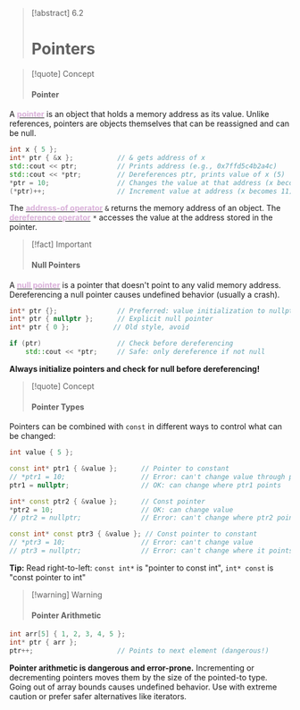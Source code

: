 > [!abstract] 6.2
> 
> # Pointers

> [!quote] Concept
> 
> #### Pointer

A <u><strong style="color:#dab1da">pointer</strong></u> is an object that holds a memory address as its value. Unlike references, pointers are objects themselves that can be reassigned and can be null.

```cpp
int x { 5 };
int* ptr { &x };           // & gets address of x
std::cout << ptr;          // Prints address (e.g., 0x7ffd5c4b2a4c)
std::cout << *ptr;         // Dereferences ptr, prints value of x (5)
*ptr = 10;                 // Changes the value at that address (x becomes 10)
(*ptr)++;                  // Increment value at address (x becomes 11)
```

The <u><strong style="color:#dab1da">address-of operator</strong></u> `&` returns the memory address of an object. The <u><strong style="color:#dab1da">dereference operator</strong></u> `*` accesses the value at the address stored in the pointer.

> [!fact] Important
> 
> #### Null Pointers

A <u><strong style="color:#dab1da">null pointer</strong></u> is a pointer that doesn't point to any valid memory address. Dereferencing a null pointer causes undefined behavior (usually a crash).

```cpp
int* ptr {};               // Preferred: value initialization to nullptr
int* ptr { nullptr };      // Explicit null pointer
int* ptr { 0 };           // Old style, avoid

if (ptr)                   // Check before dereferencing
    std::cout << *ptr;     // Safe: only dereference if not null
```

**Always initialize pointers and check for null before dereferencing!**

> [!quote] Concept
> 
> #### Pointer Types

Pointers can be combined with `const` in different ways to control what can be changed:

```cpp
int value { 5 };

const int* ptr1 { &value };      // Pointer to constant
// *ptr1 = 10;                   // Error: can't change value through ptr1
ptr1 = nullptr;                  // OK: can change where ptr1 points

int* const ptr2 { &value };      // Const pointer
*ptr2 = 10;                      // OK: can change value
// ptr2 = nullptr;               // Error: can't change where ptr2 points

const int* const ptr3 { &value }; // Const pointer to constant
// *ptr3 = 10;                   // Error: can't change value
// ptr3 = nullptr;               // Error: can't change where it points
```

**Tip:** Read right-to-left: `const int*` is "pointer to const int", `int* const` is "const pointer to int"

> [!warning] Warning
> 
> #### Pointer Arithmetic

```cpp
int arr[5] { 1, 2, 3, 4, 5 };
int* ptr { arr };
ptr++;                     // Points to next element (dangerous!)
```

**Pointer arithmetic is dangerous and error-prone.** Incrementing or decrementing pointers moves them by the size of the pointed-to type. Going out of array bounds causes undefined behavior. Use with extreme caution or prefer safer alternatives like iterators.